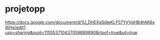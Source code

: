 # projetopp

<!-- Link for documentation -->
https://docs.google.com/document/d/1U_DhEXgSdIeKLF57YjrVgHB4hMj6sWHs/edit?usp=sharing&ouid=115553710437059889890&rtpof=true&sd=true